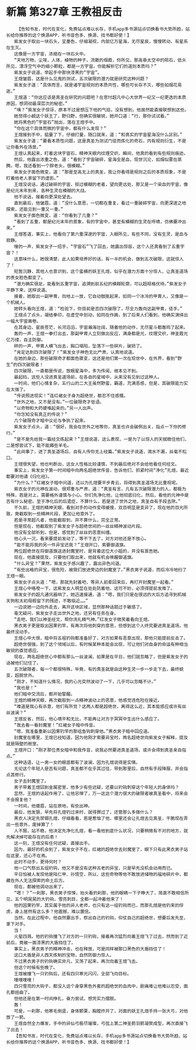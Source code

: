 # 新篇 第327章 王教祖反击
        【告知书友，时代在变化，免费站点难以长存，手机app多书源站点切换看书大势所趋，站长给你推荐的这个换源APP，听书音色多、换源、找书都好使！】
       紫发女子取出一块石头，呈墨色，仔细凝视，内部亿万星海，无尽星辰，慢慢转动，有星系在生灭。
       这像是一方宇宙，浓缩在一块石头中。
       “天地万物，尘埃，人体，植物的种子，流散的烟霞，你所见，那高悬太空中的陨石，低头所见，漂浮空气中的细小颗粒，都是一方宇宙。你能解析它们的道则本质吗？”
       紫发女子说道，举起手中那块漆黑的“宇宙”。
       王煊皱眉，这是什么见鬼的测试，五次破限的潜力就是研究这种问题？
       紫发女子道：“具体而言，就是诸宇宙规则的本质共性，哪些可长存不灭，哪些如烟花易逝。”
       王煊道：“你这应该是真圣在研究的问题吧？在思忖超凡中心大世界一纪又一纪更迭的本质原因，想洞彻最深层次的秘密。”
       “咦？”紫发女子惊讶，原本不过是想压下他的气焰，没有想到，他居然能直接联想到这些。
       她觉得小觑这个妖王了，野归野，但确实很敏锐，她开口道：“行，那你试试看。”
       她将黑色的“宇宙石”抛出，落在王煊手中。
       “你在这个具体而微的宇宙中，都有什么发现？”
       王煊接到手中，掂量了下，仔细打量，随口就来，道：“和真实的宇宙星海没什么区别。”
       紫发女子道：“要看本质性问题，这是真圣为测试门徒而炼化的奇石，内有规则衍生，不是让你看外在场景。”
       王煊认真起来，盯着这块宇宙石，精神天眼内纹理交织，瞬间，他真的看到有些规则痕迹。
       然后，他露出浓重之色，道：“看到了宇宙破碎，星海全是血，现世沉沦，如烟似雾在蒸腾。嗯，我还看到一个胖老头，很模糊。”
       紫发女子面色微变，道：“那是至高无上的真圣，我让你看得是规则之后的本质现象，不是盯着他老人家留下的虚影。”
       王煊没说话，通过破碎的宇宙，掠过模糊的老者，望向更远处，那又是一个染血的宇宙，像是纪元末年到来，各种生灵在模糊的大战。
       他不说话，接着向更深处望去。
       直到最后，他皱眉，道：“没什么意思，一切都在重复，看过一重破碎宇宙，向更深邃之地探索，还能见到一重又一重。”
       紫发女子面色微变，道：“你看到了几重？”
       “看到了五重，都是纪元末年的景象，有的宇宙中，甚至有模糊的生灵在呼啸，仿佛要冲出来。”
       王煊答道，事实上，他看向了第六重深邃的宇宙，入眼所见，有些不同，没有生灵，是血与寂静。
       嗖的一声，紫发女子一招手，“宇宙石”飞了回去，她露出惊容，这个人还真看到了五重宇宙？！
       这意味什么，她很清楚，此人如果培养好的话，有一半的机会，做到五次破限，这就惊人了！
       短暂沉静，其他人也意识到，这个蛮横的妖王孔煊，似乎在潜力方面十分惊人，让真圣道场的贵女脸色都变了。
       “潜力确实很足，能看到五重宇宙，追溯到前五纪的模糊轮廓，可以超规格优待。”紫发女子平静下来，这样说道。
       接着，她取出一副甲胄，向地上一放，它自动鼓胀起来，如同一个冰冷的甲胄人，又像是一个机械人。
       她转头看向王煊，道：“检验下，你目前是否四次破限了，尽全力轰向这副甲胄，徒手。”
       王煊点了点头，凝结拳印，在虚空中划动，如同在作画，到了后来人们看到，他确实演绎出一幅大宇宙画卷。
       在其身边，星辰苍茫，长河滔滔，宇宙瀚海壮阔，随着他的动作，无尽星斗都轰鸣了起来。
       轰的一声，王煊一拳打出去，那副甲胄人立刻做出反应，满身都是光，纹理交织，神圣霞光亿万缕，自主防御。
       砰的一声，甲胄人横飞出去，胸口塌陷，坠落下一些碎片，破损了。
       “肯定达到四次破限了！”紫发女子神色无比严肃，认真地说道。
       在她的身边，那些破限奇才都面色骤变，这还是他们第一次在现世中，在外界，看到“野生”的四次破限者！
       四次破限，一直都是传说，放眼星海中，多为传闻，根本见不到。
       最起码，这些人没进真圣道场前，在各自的星域中，从来没有见到过这种人。
       一时间，他们心情复杂，五行山的二大王虽然野蛮，霸道，充满恶感，但是，其破限能力实在太强了。
       “传说照进现实！”连红裙女子身为超绝世，都忍不住感慨。
       “世外之地，又不是没有。”一位破限奇才低语。
       “以奇物和大药硬堆起来的。”另一人出声。
       “你怎知没有真正的传说？”
       几个破限奇才暗中议论与争执了起来。
       紫发女子点头，道：“很好，我会在世外之地等你，真圣也许会破例出关，指点一下你的修行。”
       “是不是先给我一篇经文练起来？”王煊说道，这么表现，一是为了以惊人的天赋稳住他们，二是想尝试下，能不能薅些羊毛。
       “此间事了，进了真圣道场后，自有人传你无上经篇。”紫发女子说道，滴水不漏，丝毫不松口。
       王煊很失望，他也判断出，这女人性格比较谨慎，不到最后绝对不会给他看任何经文。
       事实上，紫发女子第一时间暗中向两名超绝世传音，告诉他们，抓紧时间“净化”孔煊，最近都要对他诵《归化经》。
       “为什么？”红裙女子暗中问道，还以为孔煊要平步青云，将得到真圣道场无比重视呢。
       紫衣女子的元神在波动，很郑重与严肃，道：“真圣有言，凡有五次破限潜力的人，都极为特殊，若是对上，需要格外谨慎与小心。你们先净化他，让他彻底归化，然后，看他的元神中是否有什么秘密。至于净化后的后遗症，不算什么，若是进了世外之地，真圣自有手段去除。”
       不久前，王煊的精神天眼，看到对手的动作变得缓慢，双目明显是变异了，现在他的目光所致，竟截取到一些精神片段，更加让他意外了。
       若是寻常超凡者，他能截取到，并不算什么，完全正常。
       但是现在，他截取到了紫发女子与超绝世间的一丝丝精神波动片段。
       他没有全部听到，但是，感觉到了丝丝的恶意纠缠。
       他心头一沉，看来要提前发动了，等不下去了，对方对他还是不放心。
       “能不能将我的另一件异宝还我？”王煊开口，索要御道旗。
       两位超绝世在将御道旗送进封魔室时，是背着这位大小姐的，并没有禀告她。
       现在，他直接提及，只要他们取出来，他就有机会唤醒御道旗。
       “什么异宝？”果然，紫发女子感兴趣了，露出异色问道。
       “有些出格的异宝，很危险，被我们放进旁边的封魔室了。”黑衣男子说道，而后冷冷地扫了王煊一眼。
       紫发女子点头道：“嗯，那就先封着吧，等异人前辈回来后，再打开封魔室一起看。”
       王煊心中咯噔一下，这紫发女人明显在处处防着他，这可不妙，必须得提前发难了。
       紫发女子的超凡通讯器响了，她迅速接通，道：“嗯，我们只是在很远的大后方追寻到机械天狗和太初母舰留下的残迹，不敢临近……”
       一边说她一边向外走去，离开这块区域，显然那种话题过于敏感了。
       毫无疑问，紫发女子走出世外之地，还另有任务在身。
       “走吧，我们以神圣经文，帮你洗礼精气神。”红发女子微笑着看向王煊。
       黑衣男子更是取出因果钓竿，有再次将他刺穿的意思，但想到这个人终究要进真圣道场，他最终没动手。
       王煊心中大恨，暗中将五祖钓钩都准备好了，对方如果有恶意出现，那他只能提前反击了。
       超绝世很强，到了这个领域以后，有时候某种本能会出现，可让他们对自身的命运有种相当敏锐的直觉感应。
       现在，两名超绝世心中都有那么一丝波澜，如果是在平日，他们就忽略了，但是紫发女子的话被他们记住了。
       五次破限者，每一个都很特殊，毕竟，有的真圣就是由这种生灵一步一步走下去，最终蜕变，超脱世外。
       “刚才，不知道什么情况，我的心光突然波动了一下，几乎可以忽略不计。”
       “我也是！”
       他们暗中交流后，都开始警醒。
       王煊的精神天眼，再次截取到一点精神波动上的恶意，他感觉违危险在接近。
       “难道是我心有杀意，他们有所觉？这两人都是超绝世，离得这么近，其本能感应或许有丝丝波澜？”
       王煊反省，然后，他心境平和无比，不能再让对方于冥冥中生出什么感应了。
       “我去看一看封魔室！”红裙女子暗中传音。
       “嗯，我准备重新以因果钓竿的那组鱼钩刺穿他。”黑衣男子暗中回应道。
       封魔室在哪里，王煊已经知道，因为他刚才索要异宝时，两名超绝世向紫发女子解释，提及就是隔壁的舱室。
       王煊开口：“刚才那位贵女暗中和我传音，说我必然要进真圣道场，或许会得到真圣亲自指点。”
       这种话语，让一男一女的眼底都有了波澜，因为孔煊说得是实情。
       无论这个年轻人是否有问题，真圣都不在乎其过往，带到那里后，自然有手段降服，并会指点其修行。
       女子去封魔室了。
       男子带着王煊回到金属密室，他多少有些迟疑，还要以钓钩刺穿这个年轻人的身体吗？
       显然，王煊的话起作用了，让他忌惮了，万一这这个潜力很大的破限者被真圣看中，将来会不会报复他？
       一时间，他蹙眉，站在原地，有些出神。
       最后，他发狠，早先将孔煊钓过来时，就得罪过了，还管那么多做什么？
       黑衣人决定先禁锢孔煊，仔细看看，若是惹恼了他，哪里还会让孔煊去见真圣，干脆现在弄出一些意外，废掉算了！
       人不狠，站不稳，他决定先净化孔煊，看一看他到底什么状况，只要稍微有不对的地方，就先解决掉可能存在的后患！
       这一刻，王煊没有任何迟疑，直接出手。
       因为，最好的机会到了，紫发女子不在，红裙的超绝世去封魔室了，眼下只有此黑衣男子站在这里，还心不在焉。
       此时不动手，更待何时？
       他一口气祭出五组钓钩，他又不是没有这种古老的异宝，只是早先没机会动用而已。
       平日怕被人发现他是陆仁甲、孙悟空，所以，这些奇物等他不敢放进储物的福地碎片中，都藏在外人无法探索的命土后方。
       现在，都被他调动出来了。
       “嗯！？”一刹那，黑衣男子惊悚，抬头看的刹那，他的眼睛一下子睁大了，简直不敢相信所见，五个明晃晃的大钓钩，雪亮刺目，全都一起冲着他来了！
       他的因果钓竿，其实属于他的异人老师，也只有这一组钓钩而已，而那孔煊是他钓来的俘虏，身上居然有这么多？他震撼，难以置信。
       当然，在此过程中，他自然要出手，祭出自己的钓钩，仰仗自己的超绝世，想要后发先至，拿下对手。
       当！
       火星四溅，他的钓钩撞飞了对方的一只钓钩，接着再次猛烈向着王煊飞了过去，然而到了近前后，竟被一面漆黑的大盾挡住了。
       事实上，黑衣男子的精神冲击，也在释放，可是同样被那口黑色的大盾挡住了！
       这口大盾是异人西天炼制的宝物，自然防御力惊人。
       不过黑衣男子的钓钩确实非凡，又荡了起来，再次向着王煊飞去。
       但这个时候有些晚了。
       王煊被撞飞一只钓钩后，还有四只寒光闪闪，全部飞向目标。
       噗噗噗噗！
       四只雪亮的大钩子，都没入这个身穿黑色外套的超绝世的血肉中，剧痛难让他难以忍受，面孔都扭曲了。
       但他还是在第一时间挣扎，奋力尝试，想凭实力摆脱。
       轰！
       可是，一刹那，他寒毛倒竖，身体颤栗，胸膛炸开了，对面的妖王孔煊手持一张大弓，对他放了一箭。
       王煊自然全力爆发，手中的异仙弓极尽璀璨，弓弦上第二神圣箭羽箭凝聚成型，再次直接飞了出去！
       【告知书友，时代在变化，免费站点难以长存，手机app多书源站点切换看书大势所趋，站长给你推荐的这个换源APP，听书音色多、换源、找书都好使！】